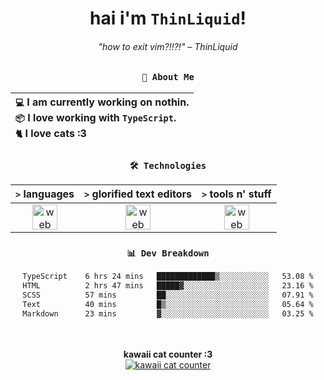 <div align="center">
  
  # hai i'm `ThinLiquid`!
  ###### "how to exit vim?!!?!" – ThinLiquid
  
  ### `👤 About Me`

  | `💻`  I am currently working on **nothin**.<br/>`📦`  I love working with `TypeScript`.</br>`🐈`  I love cats :3 |
  |:---|

  
  ### `🛠️ Technologies`
  
  | `>` **languages**  | `>` **glorified text editors** | `>` **tools n' stuff** |
  |:------------------:|:------------------------------:|:----------------------:|
  | <img src="https://skillicons.dev/icons?i=ts,js,react" alt="web dev" height="40"/> | <img src="https://skillicons.dev/icons?i=vscode,neovim" alt="web dev" height="40"/> | <img src="https://skillicons.dev/icons?i=bash,git" alt="web dev" height="40"/> |
  
  ### `📊 Dev Breakdown`
  
  <!--START_SECTION:waka-->

```txt
TypeScript    6 hrs 24 mins   █████████████▒░░░░░░░░░░░   53.08 %
HTML          2 hrs 47 mins   █████▓░░░░░░░░░░░░░░░░░░░   23.16 %
SCSS          57 mins         ██░░░░░░░░░░░░░░░░░░░░░░░   07.91 %
Text          40 mins         █▒░░░░░░░░░░░░░░░░░░░░░░░   05.64 %
Markdown      23 mins         ▓░░░░░░░░░░░░░░░░░░░░░░░░   03.25 %
```

<!--END_SECTION:waka-->
  
  <br/><br/>
  <b>kawaii cat counter :3</b><br/>
  [![kawaii cat counter](https://count.getloli.com/get/@ThinLiquid?theme=moebooru)](https://moe-counter.glitch.me)
</div>
